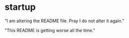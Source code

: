 # startup

"I am altering the README file. Pray I do not alter it again."

"This README is getting worse all the time."  

